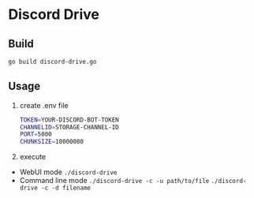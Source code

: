 # Discord Drive

## Build

```bash
go build discord-drive.go
```

## Usage

1. create .env file

    ```bash
    TOKEN=YOUR-DISCORD-BOT-TOKEN
    CHANNELID=STORAGE-CHANNEL-ID
    PORT=5000
    CHUNKSIZE=10000000
    ```

2. execute

- WebUI mode
    `./discord-drive`
- Command line mode
    `./discord-drive -c -u path/to/file`
    `./discord-drive -c -d filename`

